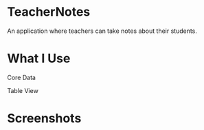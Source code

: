 # TeacherNotes
An application where teachers can take notes about their students.


# What I Use
<p>Core Data</p>
Table View

# Screenshots
